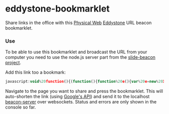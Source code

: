 # eddystone-bookmarklet
Share links in the office with this [Physical Web](http://github.com/google/physical-web) [Eddystone](http://github.com/google/eddystone) URL beacon bookmarklet.

### Use
To be able to use this bookmarklet and broadcast the URL from your computer you need to use the node.js server part from the [slide-beacon project](https://github.com/dermike/slide-beacon).

Add this link too a bookmark:

```javascript
javascript:void%20function(){(function(){function%20e(){var%20e=new%20XMLHttpRequest;e.open(%22POST%22,%22https://www.googleapis.com/urlshortener/v1/url%3Fkey=AIzaSyDdsRcdenBZR8nWqo_Ak58w8vCoASSty1k%22,!0),e.setRequestHeader(%22Content-Type%22,%22application/json%22),e.onreadystatechange=function(){if(4==e.readyState%26%26200==e.status){var%20o=JSON.parse(e.responseText);console.log(%22Shortened%20%22+o.longUrl+%22%20to%20%22+o.id),ws.send(o.id)}};var%20o=window.location.href;e.send('{%22longUrl%22:%20%22'+o+'%22}')}%22undefined%22==typeof%20WebSocket%26%26%22undefined%22!=typeof%20MozWebSocket%26%26(WebSocket=MozWebSocket),ws=new%20WebSocket(%22ws://localhost:1234/%22),ws.onopen=function(o){console.log(%22Connected%20to%20beacon-server%22),e()},ws.onmessage=function(e){console.log(e.data)},ws.onclose=function(e){ws=null,console.log(%22Connection%20closed%22)},ws.onerror=function(e){console.log(%22Received%20error%22)}})()}();
```

Navigate to the page you want to share and press the bookmarklet. This will auto-shorten the link (using [Google's API](https://developers.google.com/url-shortener/)) and send it to the localhost [beacon-server](https://github.com/dermike/slide-beacon) over websockets. Status and errors are only shown in the console so far.